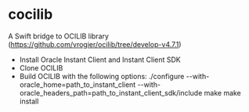 # cocilib

A Swift bridge to OCILIB library (https://github.com/vrogier/ocilib/tree/develop-v4.7.1)

- Install Oracle Instant Client and Instant Client SDK
- Clone OCILIB
- Build OCILIB with the following options:
./configure --with-oracle_home=path_to_instant_client --with-oracle_headers_path=path_to_instant_client_sdk/include
make
make install
